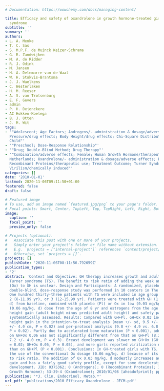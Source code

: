 ```yaml
---
# Documentation: https://wowchemy.com/docs/managing-content/

title: Efficacy and safety of oxandrolone in growth hormone-treated girls with turner
  syndrome
subtitle: ''
summary: ''
authors:
- L. A. Menke
- T. C. Sas
- S. M.P.F. de Muinck Keizer-Schrama
- G. R. Zandwijken
- M. A. de Ridder
- R. J. Odink
- M. Jansen
- H. A. Delemarre-van de Waal
- W. H. Stokvis-Brantsma
- J. J. Waelkens
- C. Westerlaken
- H. M. Reeser
- A. S. van Trotsenburg
- E. F. Gevers
- admin
- P. H. Dejonckere
- AC Hokken-Koelega
- B. J. Otten
- J. M. Wit
tags:
- '"Adolescent; Age Factors; Androgens/- administration & dosage/adverse effects; Blood
  Pressure/drug effects; Body Height/drug effects; Chi-Square Distribution; Child;
  Child"'
- '"Preschool; Dose-Response Relationship"'
- '"Drug; Double-Blind Method; Drug Therapy"'
- '"Combination/adverse effects; Female; Human Growth Hormone/therapeutic use; Humans;
  Netherlands; Oxandrolone/- administration & dosage/adverse effects; Puberty/drug effects;
  Recombinant Proteins/therapeutic use; Treatment Outcome; Turner Syndrome/drug therapy;
  Virilism/chemically induced"'
categories: []
date: '2010-01-01'
lastmod: 2020-11-06T09:11:50+01:00
featured: false
draft: false

# Featured image
# To use, add an image named `featured.jpg/png` to your page's folder.
# Focal points: Smart, Center, TopLeft, Top, TopRight, Left, Right, BottomLeft, Bottom, BottomRight.
image:
  caption: ''
  focal_point: ''
  preview_only: false

# Projects (optional).
#   Associate this post with one or more of your projects.
#   Simply enter your project's folder or file name without extension.
#   E.g. `projects = ["internal-project"]` references `content/project/deep-learning/index.md`.
#   Otherwise, set `projects = []`.
projects: []
publishDate: '2020-11-06T08:11:50.792659Z'
publication_types:
- '2'
abstract: 'Context and Objective: GH therapy increases growth and adult height in
  Turner syndrome (TS). The benefit to risk ratio of adding the weak androgen oxandrolone
  (Ox) to GH is unclear. Design and Participants: A randomized, placebo-controlled,
  double-blind, dose-response study was performed in 10 centers in The Netherlands.
  One hundred thirty-three patients with TS were included in age group 1 (2-7.99 yr),
  2 (8-11.99 yr), or 3 (12-15.99 yr). Patients were treated with GH (1.33 mg/m(2).
  d) from baseline, combined with placebo (Pl) or Ox in low (0.03 mg/kg. d) or conventional
  (0.06 mg/kg. d) dose from the age of 8 yr and estrogens from the age of 12 yr. Adult
  height gain (adult height minus predicted adult height) and safety parameters were
  systematically assessed. Results: Compared with GH+Pl, GH+Ox 0.03 increased adult
  height gain in the intention-to-treat analysis (mean +/- sd, 9.5 +/- 4.7 vs. 7.2
  +/- 4.0 cm, P = 0.02) and per-protocol analysis (9.8 +/- 4.9 vs. 6.8 +/- 4.4 cm,
  P = 0.02). Partly due to accelerated bone maturation (P < 0.001), adult height gain
  on GH+Ox 0.06 was not significantly different from that on GH+Pl (8.3 +/- 4.7 vs.
  7.2 +/- 4.0 cm, P = 0.3). Breast development was slower on GH+Ox (GH+Ox 0.03, P
  = 0.02; GH+Ox 0.06, P = 0.05), and more girls reported virilization on GH+Ox 0.06
  than on GH+Pl (P < 0.001). Conclusions: In GH-treated girls with TS, we discourage
  the use of the conventional Ox dosage (0.06 mg/kg. d) because of its low benefit
  to risk ratio. The addition of Ox 0.03 mg/kg. d modestly increases adult height
  gain and has a fairly good safety profile, except for some deceleration of breast
  development. JID: 0375362; 0 (Androgens); 0 (Recombinant Proteins); 12629-01-5 (Human
  Growth Hormone); 53-39-4 (Oxandrolone); 2010/01/08 [aheadofprint]; ppublish'
publication: '*J. Clin. Endocrinol. Metab.*'
url_pdf: 'publications/2010 Efficacy Oxandrolone - JECM.pdf'
---
```

